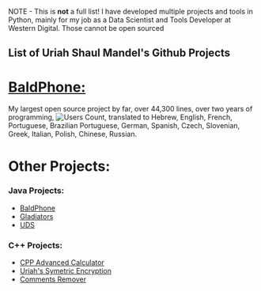 NOTE - This is **not** a full list! I have developed multiple projects and tools in Python, mainly for my job as a Data Scientist and Tools Developer at Western Digital. Those cannot be open sourced
## List of Uriah Shaul Mandel's Github Projects

# [BaldPhone:](https://github.com/UriahShaulMandel/BaldPhone)
My largest open source project by far, over 44,300 lines, over two years of programming, ![Users Count](https://img.shields.io/endpoint?url=https%3A%2F%2Fbpbadge.000webhostapp.com%2Fget_badge.php), translated to Hebrew, English, French, Portuguese, Brazilian Portuguese, German, Spanish, Czech, Slovenian, Greek, Italian, Polish, Chinese, Russian.

# Other Projects:
### Java Projects:
 - [BaldPhone](https://github.com/UriahShaulMandel/BaldPhone)
 - [Gladiators](https://github.com/UriahShaulMandel/Gladiators)
 - [UDS](https://github.com/UriahShaulMandel/UDS)
### C++ Projects:
 - [CPP Advanced Calculator](https://github.com/UriahShaulMandel/CPP-Advanced-Calculator)
 - [Uriah's Symetric Encryption](https://github.com/UriahShaulMandel/Uriah-s-Symmetric-Encryption)
 - [Comments Remover](https://github.com/UriahShaulMandel/CommentsRemover)
